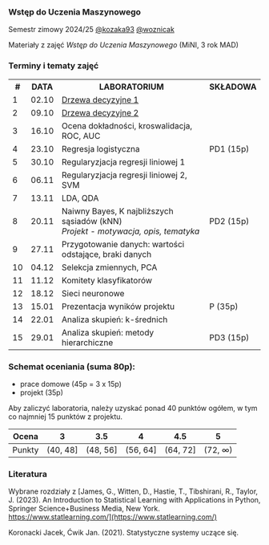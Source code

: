 ### Wstęp do Uczenia Maszynowego

Semestr zimowy 2024/25 [@kozaka93](https://github.com/kozaka93) [@woznicak](https://github.com/woznicak) 

Materiały z zajęć *Wstęp do Uczenia Maszynowego* (MiNI, 3 rok MAD)

### Terminy i tematy zajęć 
<div class="tg-wrap"><table><tbody>
  <tr>
     <th>#</th>
    <th>DATA</th>
    <th>LABORATORIUM</th>
    <th>SKŁADOWA</th>
  </tr>
  <tr>
    <td>1</td>
    <td>02.10</td>
    <td><a href="https://github.com/kozaka93/2024Z-MachineLearning/tree/main/labs/lab01">Drzewa decyzyjne 1</a></td>
    <td></td>
  </tr>
  <tr>
    <td>2</td>
    <td>09.10</td>
    <td><a href="https://github.com/kozaka93/2024Z-MachineLearning/tree/main/labs/lab02">Drzewa decyzyjne 2</a></td>
    <td></td>
  </tr>
  <tr>
    <td>3</td>
    <td>16.10</td>
    <td>Ocena dokładności, kroswalidacja, ROC, AUC</td>
    <td></td>
  </tr>
  <tr>
    <td>4</td>
    <td>23.10</td>
    <td>Regresja logistyczna</td>
    <td>PD1 (15p)</td>
  </tr>
  <tr>
    <td>5</td>
    <td>30.10</td>
    <td>Regularyzjacja regresji liniowej 1</td>
    <td></td>
  </tr>
  <tr>
    <td>6</td>
    <td>06.11</td>
    <td>Regularyzjacja regresji liniowej 2, SVM</td>
    <td></td>
  </tr>
  <tr>
    <td>7</td>
    <td>13.11</td>
    <td>LDA, QDA</td>
    <td></td>
  </tr>
  <tr>
    <td>8</td>
    <td>20.11</td>
    <td>Naiwny Bayes, K najbliższych sąsiadów (kNN) <br><i>Projekt - motywacja, opis, tematyka</i></td>
    <td>PD2 (15p)</td>
  </tr>
  <tr>
    <td>9</td>
    <td>27.11</td>
    <td>Przygotowanie danych: wartości odstające, braki danych</td>
    <td></td>
  </tr>
  <tr>
    <td>10</td>
    <td>04.12</td>
    <td>Selekcja zmiennych, PCA</td>
    <td></td>
  </tr>
  <tr>
    <td>11</td>
    <td>11.12</td>
    <td>Komitety klasyfikatorów</td>
    <td></td>
  </tr>
  <tr>
    <td>12</td>
    <td>18.12</td>
    <td>Sieci neuronowe</td>
    <td></td>
  </tr>
  <tr>
    <td>13</td>
    <td>15.01</td>
    <td>Prezentacja wyników projektu</td>
    <td>P (35p)</td>
  </tr>
  <tr>
    <td>14</td>
    <td>22.01</td>
    <td>Analiza skupień: k-średnich</td>
    <td></td>
  </tr>
  <tr>
    <td>15</td>
    <td>29.01</td>
    <td>Analiza skupień: metody hierarchiczne</td>
    <td>PD3 (15p)</td>
  </tr>
</tbody></table></div>


### Schemat oceniania (suma 80p):
- prace domowe (45p = 3 x 15p)
- projekt (35p)

Aby zaliczyć laboratoria, należy uzyskać ponad 40 punktów ogółem, w tym co najmniej 15 punktów z projektu.


| Ocena |  3 | 3.5 | 4 | 4.5 | 5 |
|:---:|:---:|:---:|:---:|:---:|:---:|
| Punkty   | (40, 48] | (48, 56] | (56, 64] | (64, 72] | (72, ∞) |


### Literatura

Wybrane rozdziały z [James, G., Witten, D., Hastie, T., Tibshirani, R., Taylor, J. (2023). An Introduction to Statistical Learning with Applications in Python, Springer Science+Business Media, New York. https://www.statlearning.com/](https://www.statlearning.com/)

Koronacki Jacek, Ćwik Jan. (2021). Statystyczne systemy uczące się.



